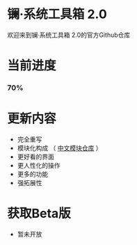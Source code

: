 # 镧·系统工具箱 2.0
欢迎来到镧·系统工具箱 2.0的官方Github仓库
# 当前进度
 ### 70%
# 更新内容
- 完全重写
- 模块化构成 （ [中文模块仓库](https://github.com/xzr467706992/Lathanum_system_toolbox_v2/tree/zh_CN) ）
- 更好看的界面
- 更人性化的操作
- 更多的功能
- 强拓展性
# 获取Beta版
- 暂未开放
